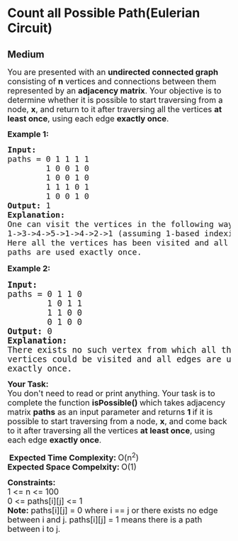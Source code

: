 # Count all Possible Path(Eulerian Circuit)
## Medium
<div class="problems_problem_content__Xm_eO"><p><span style="font-size: 18px;">You are presented with an <strong>undirected connected graph </strong>consisting of <strong>n</strong> vertices and connections between them represented by an <strong>adjacency matrix</strong>. Your objective is to determine whether it is possible to start traversing from a node, <strong>x</strong>, and return to it after traversing all the vertices <strong>at least once</strong>, using each edge <strong>exactly once</strong>.</span></p>
<p><strong><span style="font-size: 18px;">Example 1:</span></strong></p>
<pre><span style="font-size: 18px;"><strong>Input: <br></strong>paths = 0 1 1 1 1<br>  &nbsp; &nbsp; &nbsp;&nbsp;1 0 0 1 0<br>  &nbsp; &nbsp;  &nbsp;1 0 0 1 0<br>  &nbsp; &nbsp;  &nbsp;1 1 1 0 1<br>  &nbsp; &nbsp;  &nbsp;1 0 0 1 0<br></span><span style="font-size: 18px;"><strong>Output: </strong>1<br></span><span style="font-size: 18px;"><strong>Explanation: <br></strong>One can visit the vertices in the following way:
1-&gt;3-&gt;4-&gt;5-&gt;1-&gt;4-&gt;2-&gt;1 (assuming 1-based indexing)
Here all the vertices has been visited and all
paths are used exactly once.<br></span></pre>
<p style="font-family: -apple-system, BlinkMacSystemFont, 'Segoe UI', Roboto, Oxygen, Ubuntu, Cantarell, 'Open Sans', 'Helvetica Neue', sans-serif; font-size: medium; white-space: normal;"><span style="font-size: 18px;"><strong>Example 2:</strong></span></p>
<pre><span style="font-size: 14pt;"><strong>Input: <br></strong>paths = 0 1 1 0<br>        1 0 1 1<br>        1 1 0 0<br>        0 1 0 0
<strong>Output: </strong>0
<strong>Explanation: <br></strong>There exists no such vertex from which all the <br>vertices could be visited and all edges are used <br>exactly once.</span></pre>
<p><span style="font-size: 18px;"><strong>Your Task:</strong><br>You don't need to read or print anything. Your task is to complete the function&nbsp;<strong>isPossible()&nbsp;</strong>which takes adjacency matrix <strong>paths</strong> as an input parameter and returns <strong>1 </strong>if it is possible </span><span style="font-size: 18px;">to start traversing from a node,&nbsp;</span><strong style="font-size: 18px;">x</strong><span style="font-size: 18px;">, and come back to it after traversing all the vertices&nbsp;</span><strong style="font-size: 18px;">at least once</strong><span style="font-size: 18px;">, using each edge&nbsp;</span><strong style="font-size: 18px;">exactly once</strong><span style="font-size: 18px;">.</span></p>
<p>&nbsp;<span style="font-size: 18px;"><strong>Expected Time Complexity:&nbsp;</strong>O(n<sup>2</sup>)<br><strong>Expected Space Compelxity:&nbsp;</strong>O(1)</span></p>
<p><span style="font-size: 18px;"><strong>Constraints:</strong><br>1 &lt;= n &lt;= 100<br>0 &lt;= paths[i][j] &lt;= 1<br><strong>Note:</strong>&nbsp;</span><span style="font-size: 18px;">paths[i][j] = 0 where </span><span style="font-size: 18px;">i == j or there exists no edge between i and j. paths[i][j] = 1 means there is a path between i to j.</span></p></div>
